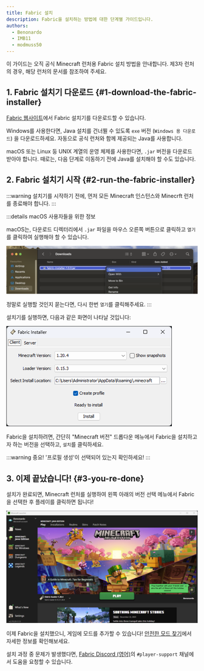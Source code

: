 ```yaml
---
title: Fabric 설치
description: Fabric을 설치하는 방법에 대한 단계별 가이드입니다.
authors:
  - Benonardo
  - IMB11
  - modmuss50
---
```


<!-- #region common -->

이 가이드는 오직 공식 Minecraft 런처용 Fabric 설치 방법을 안내합니다. 제3자 런처의 경우, 해당 런처의 문서를 참조하여 주세요.

## 1. Fabric 설치기 다운로드 {#1-download-the-fabric-installer}

[Fabric 웹사이트](https://fabricmc.net/use/)에서 Fabric 설치기를 다운로드할 수 있습니다.

Windows를 사용한다면, Java 설치를 건너뛸 수 있도록 `exe` 버전 (`Windows 용 다운로드`) 을 다운로드하세요. 자동으로 공식 런처와 함께 제공되는 Java를 사용합니다.

macOS 또는 Linux 둥 UNIX 계열의 운영 체제를 사용한다면, `.jar` 버전을 다운로드 받아야 합니다. 때로는, 다음 단계로 이동하기 전에 Java를 설치해야 할 수도 있습니다.

## 2. Fabric 설치기 시작 {#2-run-the-fabric-installer}

:::warning
설치기를 시작하기 전에, 먼저 모든 Minecraft 인스턴스와 Minecrft 런처를 종료해야 합니다.
:::

:::details macOS 사용자들을 위한 정보

macOS는, 다운로드 디렉터리에서 `.jar` 파일을 마우스 오른쪽 버튼으로 클릭하고 `열기`를 클릭하여 실행해야 할 수 있습니다.

![Fabric 실행기의 MacOS 컨텍스트 메뉴](/assets/players/installing-fabric/macos-downloads.png)

정말로 실행할 것인지 묻는다면, 다시 한번 `열기`를 클릭해주세요.
:::

설치기를 실행하면, 다음과 같은 화면이 나타날 것입니다:

!["Install"을 강조 표시한 Fabric 설치기](/assets/players/installing-fabric/installer-screen.png)

<!-- #endregion common -->

Fabric을 설치하려면, 간단히 "Minecraft 버전" 드롭다운 메뉴에서 Fabric을 설치하고자 하는 버전을 선택하고, `설치`를 클릭하세요.

:::warning 중요!
'프로필 생성'이 선택되어 있는지 확인하세요!
:::

## 3. 이제 끝났습니다! {#3-you-re-done}

설치가 완료되면, Minecraft 런처를 실행하여 왼쪽 아래의 버전 선택 메뉴에서 Fabric을 선택한 후 플레이를 클릭하면 됩니다!

![Fabric 프로필이 선택된 Minecraft 런처](/assets/players/installing-fabric/launcher-screen.png)

이제 Fabric을 설치했으니, 게임에 모드를 추가할 수 있습니다! [안전한 모드 찾기](./finding-mods)에서 자세한 정보를 확인해보세요.

설치 과정 중 문제가 발생했다면, [Fabric Discord (영어)](https://discord.gg/v6v4pMv)의 `#player-support` 채널에서 도움을 요청할 수 있습니다.
